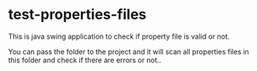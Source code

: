 # test-properties-files
This is java swing application to check if property file is valid or not.

You can pass the folder to the project and it will scan all properties files in this folder and check if there are errors or not..
